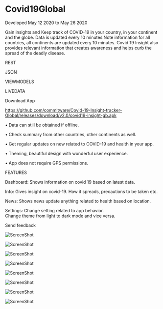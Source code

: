 # Covid19Global
Developed May 12 2020 to May 26 2020

Gain insights and Keep track of COVID-19 in your country, in your continent and the globe. Data is updated every 10 minutes.Note information for all countries, all continents  are updated every 10 minutes. Covid 19 Insight also provides relevant information that creates awareness and helps curb the spread of the deadly disease.

REST 

JSON

VIEWMODELS

LIVEDATA


Download App

https://github.com/commitware/Covid-19-Insight-tracker-Global/releases/download/v2.0/covid19-insight-gb.apk

•	Data can still be obtained if offline.

•	Check summary from other countries, other continents as well.

•	Get regular updates on new related to COVID-19 and health in your app.

•	Theming, beautiful design with wonderful user experience.

•	App does not require GPS permissions.

FEATURES

Dashboard:
Shows information on covid 19 based on latest data.

Info:
Gives insight on covid-19. How it spreads, precautions to be taken etc. 

News:
Shows news update anything related to health based on location.

Settings:
Change setting related to app behavior.  
Change theme from light to dark mode and vice versa.

Send feedback 




![ScreenShot](https://github.com/commitware/Covid-19-Insight-tracker-Global/blob/master/screenshot%20(3).jpg)

![ScreenShot](https://github.com/commitware/Covid-19-Insight-tracker-Global/blob/master/screenshot%20(4).jpg)

![ScreenShot](https://github.com/commitware/Covid-19-Insight-tracker-Global/blob/master/screenshot%20(5).jpg)

![ScreenShot](https://github.com/commitware/Covid-19-Insight-tracker-Global/blob/master/screenshot%20(2).jpg)

![ScreenShot](https://github.com/commitware/Covid-19-Insight-tracker-Global/blob/master/screenshot%10(6).jpg)

![ScreenShot](https://github.com/commitware/Covid-19-Insight-tracker-Global/blob/master/screenshot%20(1).jpg)

![ScreenShot](https://github.com/commitware/Covid-19-Insight-tracker-Global/blob/master/screenshot%20(7).jpg)

![ScreenShot](https://github.com/commitware/Covid-19-Insight-tracker-Global/blob/master/screenshot%20(8).jpg)



